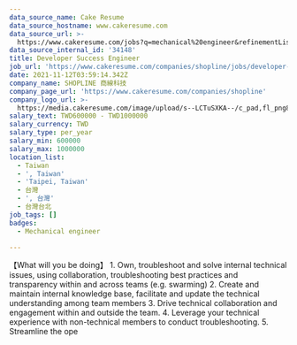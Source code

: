 ```yaml
---
data_source_name: Cake Resume
data_source_hostname: www.cakeresume.com
data_source_url: >-
  https://www.cakeresume.com/jobs?q=mechanical%20engineer&refinementList%5Blang_name%5D%5B0%5D=English&refinementList%5Bsalary_type%5D=per_year&range%5Bsalary_range%5D%5Bmin%5D=1000000&page=3
data_source_internal_id: '34148'
title: Developer Success Engineer
job_url: 'https://www.cakeresume.com/companies/shopline/jobs/developer-success-engineer'
date: 2021-11-12T03:59:14.342Z
company_name: SHOPLINE 商線科技
company_page_url: 'https://www.cakeresume.com/companies/shopline'
company_logo_url: >-
  https://media.cakeresume.com/image/upload/s--LCTuSXKA--/c_pad,fl_png8,h_200,w_200/v1568863313/elpclzqvs12aoi2gvswo.png
salary_text: TWD600000 - TWD1000000
salary_currency: TWD
salary_type: per_year
salary_min: 600000
salary_max: 1000000
location_list:
  - Taiwan
  - ', Taiwan'
  - 'Taipei, Taiwan'
  - 台灣
  - ', 台灣'
  - 台灣台北
job_tags: []
badges:
  - Mechanical engineer

---
```


【What will you be doing】 1. Own, troubleshoot and solve internal technical issues, using collaboration, troubleshooting best practices and transparency within and across teams (e.g. swarming) 2. Create and maintain internal knowledge base, facilitate and update the technical understanding among team members 3. Drive technical collaboration and engagement within and outside the team. 4. Leverage your technical experience with non-technical members to conduct troubleshooting. 5. Streamline the ope